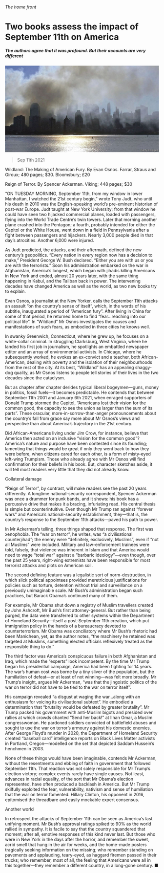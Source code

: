 ###### The home front

# Two books assess the impact of September 11th on America 

##### The authors agree that it was profound. But their accounts are very different 

![image](images/20210911_BKP003_0.jpg) 

> Sep 11th 2021 

Wildland: The Making of American Fury. By Evan Osnos. Farrar, Straus and Giroux; 480 pages; $30. Bloomsbury; £20

Reign of Terror. By Spencer Ackerman. Viking; 448 pages; $30


“ON TUESDAY MORNING, September 11th, from my window in lower Manhattan, I watched the 21st century begin,” wrote Tony Judt, who until his death in 2010 was the English-speaking world’s pre-eminent historian of post-war Europe. Judt taught at New York University; from that window he could have seen two hijacked commercial planes, loaded with passengers, flying into the World Trade Centre’s twin towers. Later that morning another plane crashed into the Pentagon; a fourth, probably intended for either the Capitol or the White House, went down in a field in Pennsylvania after a fight between passengers and hijackers. Nearly 3,000 people died in that day’s atrocities. Another 6,000 were injured.

As Judt predicted, the attacks, and their aftermath, defined the new century’s geopolitics. “Every nation in every region now has a decision to make,” President George W. Bush declared. “Either you are with us or you are with the terrorists.” Soon his administration embarked on the war in Afghanistan, America’s longest, which began with jihadis killing Americans in New York and ended, almost 20 years later, with the same thing happening in Kabul, and the Taliban back in power. The intervening decades have changed America as well as the world, as two new books try to explain.

Evan Osnos, a journalist at the New Yorker, calls the September 11th attacks an assault “on the country’s sense of itself”, which, in the words of his subtitle, inaugurated a period of “American fury”. After living in China for some of that period, he returned home to find “fear…reaching into our political life”. In “Wildland” Mr Osnos investigates the causes and manifestations of such fears, as embodied in three cities he knows well.

In swanky Greenwich, Connecticut, where he grew up, he focuses on a white-collar criminal. In struggling Clarksburg, West Virginia, where he landed his first job in journalism, he spotlights an embattled newspaper editor and an array of environmental activists. In Chicago, where he subsequently worked, he evokes an ex-convict and a teacher, both African-American, dealing with poverty and the isolation of their neighbourhoods from the rest of the city. At its best, “Wildland” has an appealing shaggy-dog quality, as Mr Osnos listens to people tell stories of their lives in the two decades since the cataclysm.

But as chapter after chapter derides typical liberal bogeymen—guns, money in politics, fossil fuels—it becomes predictable. He contends that between September 11th 2001 and January 6th 2021, when enraged supporters of Donald Trump stormed the Capitol, “Americans lost their vision for the common good, the capacity to see the union as larger than the sum of its parts”. These oracular, more-in-sorrow-than-anger pronouncements about the country’s fall from grace say more about Mr Osnos’s views and perspective than about America’s trajectory in the 21st century.

Did African-Americans living under Jim Crow, for instance, believe that America then acted on an inclusive “vision for the common good”? America’s nature and purpose have been contested since its founding; lamenting that things would be great if only they went back to how they were before, when citizens cared for each other, is a form of misty-eyed left-wing Trumpism. Those who already agree with Mr Osnos will find confirmation for their beliefs in his book. But, character sketches aside, it will tell most readers very little that they did not already know.

Collateral damage

“Reign of Terror”, by contrast, will make readers see the past 20 years differently. A longtime national-security correspondent, Spencer Ackerman was once a drummer for punk bands, and it shows: his book has a percussive drive that makes it a bracing, infuriating read. His central thesis is simple but counterintuitive. Even though Mr Trump ran against “forever wars” and America’s national-security establishment, they—that is, the country’s response to the September 11th attacks—paved his path to power.

In Mr Ackerman’s telling, three things shaped that response. The first was xenophobia. The “war on terror”, he writes, was “a civilisational counterjihad”; the enemy were “definitely, exclusively, Muslims”, even if “not all Muslims” were included. Military and law-enforcement trainees were told, falsely, that violence was inherent in Islam and that America would need to wage “total war” against a “barbaric ideology”—even though, over the past 25 years, right-wing extremists have been responsible for most terrorist attacks and plots on American soil.

The second defining feature was a legalistic sort of norm-destruction, in which slick political appointees provided meretricious justifications for policies such as torture, detention without trial and surveillance on a previously unimaginable scale. Mr Bush’s administration began such practices, but Barack Obama’s continued many of them.

For example, Mr Obama shut down a registry of Muslim travellers created by John Ashcroft, Mr Bush’s first attorney-general. But rather than being purged, the data were transferred to other systems within the Department of Homeland Security—itself a post-September 11th creation, which put immigration policy in the hands of a bureaucracy devoted to counterterrorism. Mr Obama was conciliatory where Mr Bush’s rhetoric had been Manichean, yet, as the author notes, “the machinery he retained was targeted at Muslims, something elected officials reflexively treated as the responsible thing to do.”

The third factor was America’s conspicuous failure in both Afghanistan and Iraq, which made the “experts” look incompetent. By the time Mr Trump began his presidential campaign, America had been fighting for 14 years. The war’s human cost was borne by a tiny sliver of the population, but the humiliation of defeat—or at least of not winning—was felt more broadly. Mr Trump’s insight, argues Mr Ackerman, “was that the jingoistic politics of the war on terror did not have to be tied to the war on terror itself”.

His campaign revealed “a disgust at waging the war…along with an enthusiasm for voicing its civilisational subtext”. He embodied a determination that “brutality would be defeated by greater brutality”. Mr Trump packed his government with anti-Muslim bigots and presided over rallies at which crowds chanted “Send her back!” at Ilhan Omar, a Muslim congresswoman. He pardoned soldiers convicted of battlefield abuses and sought to use the war on terror’s armoury against his domestic enemies. After George Floyd’s murder in 2020, the Department of Homeland Security created “baseball card” intelligence reports on Black Lives Matter activists in Portland, Oregon—modelled on the set that depicted Saddam Hussein’s henchmen in 2003.

None of these things would have been imaginable, contends Mr Ackerman, without the resentments and ebbing of faith in government that followed September 11th. That reaction was not solely responsible for Mr Trump’s election victory; complex events rarely have single causes. Not least, advances in racial equality, of the sort that Mr Obama’s election represented, have often produced a backlash in America. But Mr Trump skilfully exploited the fear, vulnerability, nativism and sense of humiliation that the war on terror fomented. Hillary Clinton, his opponent in 2016, epitomised the threadbare and easily mockable expert consensus.

Another world

In retrospect the attacks of September 11th can be seen as America’s last unifying moment. Mr Bush’s approval ratings spiked to 90% as the world rallied in sympathy. It is facile to say that the country squandered that moment; after all, emotive responses of this kind never last. But those who were in New York in the days after the horror, and remember the sweet, acrid smell that hung in the air for weeks, and the home-made posters tragically seeking information on the missing; who remember standing on pavements and applauding, teary-eyed, as haggard firemen passed in their trucks; who remember, most of all, the feeling that Americans were all in this together—they remember a different country, in a long-gone century. ■

